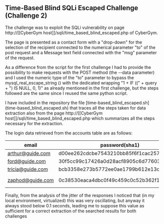 ## Time-Based Blind SQLi Escaped Challenge (Challenge 2)

The challenge was to exploit the SQLi vulnerability on page http://[[CyberGym host]]/sqli/time_based_blind_escaped.php
of CyberGym.

The page is presented as a contact form with a "drop-down" for the selection of the recipient connected to the numerical parameter "to"
of the post request and a Message text field connected with the "msg" parameter of the request.

As a difference from the script for the first challenge I had to provide the possibility to make requests with the POST method
(the --data parameter) and I used the numeric type of the "to" parameter to bypass the mysql_real_escape_string () with the dedicated wrapping
"1 + IF ((" + query + ") IS NULL, 0, 1)" as already mentioned in the first challenge, but the steps followed are the same since I reused the same python script.

I have included in the repository the file [time-based_blind_escaped.sh] (time-based_blind_escaped.sh) that traces all the steps taken for data extraction also from the page
http://[[CyberGym host]]/sqli/time_based_blind_escaped.php which summarizes all the steps necessary for the extraction.

The login data retrieved from the accounts table are as follows:

email            | password(sha1)                           | password in chiaro
-----------------|------------------------------------------|-------------------
arthur@guide.com | d00ee262cdcbe7543210bb85f6f1cac257b4e994 | Bathrobe
ford@guide.com   | 30f5cc99c17426a0d28acf8905c6d776039ad022 | Betelgeuse
tricia@guide.com | bcb3358e273b5772ee0ae1799b612e13cc726b04 | Trillian
zaphod@guide.com | 0c38530eaca4dbc0f49c459c0c52b362f14215c3 | Pan-GalacticGargleBlaster

Finally, from the analysis of the jitter of the responses I noticed that (in my local environment, virtualized) this was very oscillating, but anyway it always stood below 0.1 seconds, leading me to suppose this value as sufficient for a correct extraction of the searched results for both challenges
